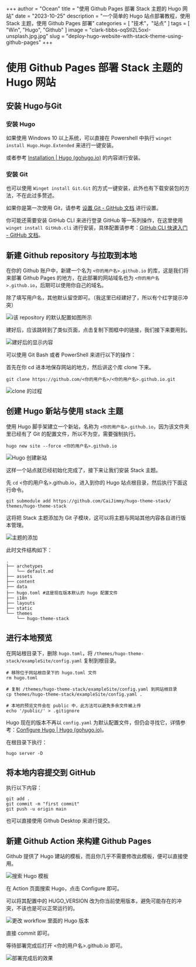 +++
author = "Ocean"
title = "使用 Github Pages 部署 Stack 主题的 Hugo 网站"
date = "2023-10-25"
description = "一个简单的 Hugo 站点部署教程，使用 Stack 主题，使用 Github Pages 部署"
categories = [
    "技术"，"站点"
]
tags = [
    "Win", "Hugo", "Github"
]
image = "clark-tibbs-oqStl2L5oxI-unsplash.jpg.jpg"
slug = "deploy-hugo-website-with-stack-theme-using-github-pages"
+++




# 使用 Github Pages 部署 Stack 主题的 Hugo 网站

## 安装 Hugo与Git

### 安装 Hugo

如果使用 Windows 10 以上系统，可以直接在 Powershell 中执行 `winget install Hugo.Hugo.Extended` 来进行一键安装。

或者参考 [Installation | Hugo (gohugo.io)](https://gohugo.io/installation/) 的内容进行安装。

### 安装 Git

也可以使用 `Winget install Git.Git` 的方式一键安装，此外也有下载安装包的方法，不在此过多赘述。

如果你是第一次使用 Git，请参考 [设置 Git - GitHub 文档](https://docs.github.com/zh/get-started/quickstart/set-up-git) 进行设置。

你可能还需要安装 GitHub CLI 来进行登录 GitHub 等一系列操作，在这里使用 `winget install GitHub.cli` 进行安装，具体配置请参考：[GitHub CLI 快速入门 - GitHub 文档](https://docs.github.com/zh/github-cli/github-cli/quickstart)。

## 新建 Github repository 与拉取到本地

在你的 Github 账户中，新建一个名为 `<你的用户名>.github.io` 的库，这是我们将来部署 Github Pages 的地方，在此部署的网站域名也为 `<你的用户名>.github.io`，后期可以使用你自己的域名。

除了填写用户名，其他默认留空即可。（我这里已经建好了，所以有个红字提示冲突）

![i该 repository 的默认配置如图所示](image-20231025135416-y2i2hfl.png)

建好后，应该跳转到了类似页面，点击复制下图框中的链接，我们接下来要用到。

![建好后的显示内容](image-20231025110312-knojd8i.png)

可以使用 Git Bash 或者 PowerShell 来进行以下的操作：

首先在你 cd 进本地保存网站的地方，然后讲这个库 clone 下来。

```shell
git clone https://github.com/<你的用户名>/<你的用户名>.github.io.git
```

![clone 的过程](image-20231025110629-mxcf9i8.png)

## 创建 Hugo 新站与使用 stack 主题

使用 Hugo 脚手架建立一个新站，名称为 `<你的用户名>.github.io`，因为该文件夹里已经有了 Git 的配置文件，所以不为空，需要强制执行。

```shell
hugo new site --force <你的用户名>.github.io
```

![Hugo 创建新站](image-20231025110814-q8jod8j.png)

这样一个站点就已经初始化完成了，接下来让我们安装 Stack 主题。

先 `cd` <你的用户名>.github.io，进入到你的 Hugo 站点根目录，然后执行下面这行命令。

```shell
git submodule add https://github.com/CaiJimmy/hugo-theme-stack/ themes/hugo-theme-stack
```

这将把 Stack 主题添加为 Git 子模块，这可以将主题与网站其他内容各自进行版本管理。

![主题的添加](image-20231025111355-wcluy8h.png)

此时文件结构如下：

```shell
.
├── archetypes
│   └── default.md
├── assets
├── content
├── data
├── hugo.toml #这是现在版本默认的 hugo 配置文件
├── i18n
├── layouts
├── static
└── themes
    └── hugo-theme-stack
```

## 进行本地预览

在网站根目录下，删除 `hugo.toml`，将 `/themes/hugo-theme-stack/exampleSite/config.yaml` 复制到根目录。

```shell
# 移除位于网站根目录下的 hugo.toml 文件
rm hugo.toml

# 复制 /themes/hugo-theme-stack/exampleSite/config.yaml 到网站根目录
cp themes/hugo-theme-stack/exampleSite/config.yaml .

# 本地的预览文件会在 public 中，此方法可以避免多余文件被上传
echo '/public/' > .gitignore
```

Hugo 现在的版本不再以 `config.yaml` 为默认配置文件，但仍会寻找它，详情参考：[Configure Hugo | Hugo (gohugo.io)](https://gohugo.io/getting-started/configuration/)。

在根目录下执行：

```shell
hugo server -D
```

## 将本地内容提交到 GitHub

执行以下内容：

```shell
git add .
git commit -m "first commit"
git push -u origin main
```

也可以直接使用 Github Desktop 来进行提交。

## 新建 Github Action 来构建 Github Pages

Github 提供了 Hugo 建站的模板，而且你几乎不需要修改此模板，便可以直接使用。

![搜索 Hugo 模板](image-20231025145823-w2obupz.png)

在 Action 页面搜索 Hugo，点击 Configure 即可。

可以将其配置中的 HUGO_VERSION 改为你当前使用版本，避免可能存在的冲突，不该也是可以正常运行的。

![更改 workflow 里面的 Hugo 版本](image-20231025145958-f7x2rvi.png)

直接 commit 即可。

等待部署完成后打开 <你的用户名>.github.io 即可。

![部署完成后的效果](image-20231025150553-bausbl9.png)


